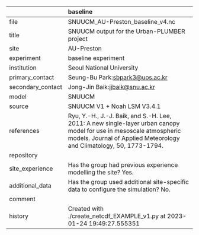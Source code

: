 |                   | baseline                                                                                                                                                                                   |
|:------------------|:-------------------------------------------------------------------------------------------------------------------------------------------------------------------------------------------|
| file              | SNUUCM_AU-Preston_baseline_v4.nc                                                                                                                                                           |
| title             | SNUUCM output for the Urban-PLUMBER project                                                                                                                                                |
| site              | AU-Preston                                                                                                                                                                                 |
| experiment        | baseline experiment                                                                                                                                                                        |
| institution       | Seoul National University                                                                                                                                                                  |
| primary_contact   | Seung-Bu Park:sbpark3@uos.ac.kr                                                                                                                                                            |
| secondary_contact | Jong-Jin Baik:jjbaik@snu.ac.kr                                                                                                                                                             |
| model             | SNUUCM                                                                                                                                                                                     |
| source            | SNUUCM V1 + Noah LSM V3.4.1                                                                                                                                                                |
| references        | Ryu, Y.-H., J.-J. Baik, and S.-H. Lee, 2011: A new single-layer urban canopy model for use in mesoscale atmospheric models. Journal of Applied Meteorology and Climatology, 50, 1773-1794. |
| repository        |                                                                                                                                                                                            |
| site_experience   | Has the group had previous experience modelling the site? Yes.                                                                                                                             |
| additional_data   | Has the group used additional site-specific data to configure the simulation? No.                                                                                                          |
| comment           |                                                                                                                                                                                            |
| history           | Created with ./create_netcdf_EXAMPLE_v1.py at 2023-01-24 19:49:27.555351                                                                                                                   |

